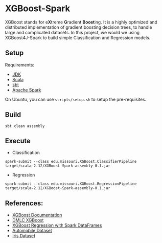 # XGBoost-Spark
XGBoost stands for e**X**treme **G**radient **Boost**ing. It is a highly optimized and distributed implementation of gradient boosting decision trees, to handle large and complicated datasets. In this project, we would we using XGBoost4J-Spark to build simple Classification and Regression models.

## Setup
Requirements:
* [JDK](https://www.java.com/en/download/)
* [Scala](https://www.scala-lang.org/download/)
* [sbt](https://www.scala-sbt.org/download.html)
* [Apache Spark](https://spark.apache.org/downloads.html)

On Ubuntu, you can use `scripts/setup.sh` to setup the pre-requisites.

## Build
```
sbt clean assembly
```

## Execute
* Classification
```
spark-submit --class edu.missouri.XGBoost.ClassifierPipeline target/scala-2.12/XGBoost-Spark-assembly-0.1.jar
```
* Regression
```
spark-submit --class edu.missouri.XGBoost.RegressionPipeline target/scala-2.12/XGBoost-Spark-assembly-0.1.jar
```

## References:
* [XGBoost Documentation](https://xgboost.readthedocs.io/en/latest/jvm/xgboost4j_spark_tutorial.html)
* [DMLC XGBoost ](https://github.com/dmlc/xgboost/blob/master/jvm-packages/xgboost4j-example/src/main/scala/ml/dmlc/xgboost4j/scala/example/spark/SparkMLlibPipeline.scala)
* [XGBoost Regression with Spark DataFrames](https://docs.databricks.com/_static/notebooks/xgboost-regression.html)
* [Automobile Dataset](https://archive.ics.uci.edu/ml/datasets/Automobile)
* [Iris Dataset](https://archive.ics.uci.edu/ml/datasets/Iris)